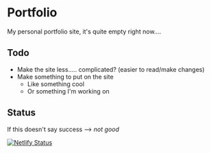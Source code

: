 # Portfolio
My personal portfolio site, it's quite empty right now....

## Todo
* Make the site less..... complicated? (easier to read/make changes)
* Make something to put on the site
  * Like something cool
  * Or something I'm working on


## Status
If this doesn't say success --> *not good*

[![Netlify Status](https://api.netlify.com/api/v1/badges/110cef30-101e-4ee2-862e-f2611442bb42/deploy-status)](https://app.netlify.com/sites/stupefied-shirley-e4ec2a/deploys)
